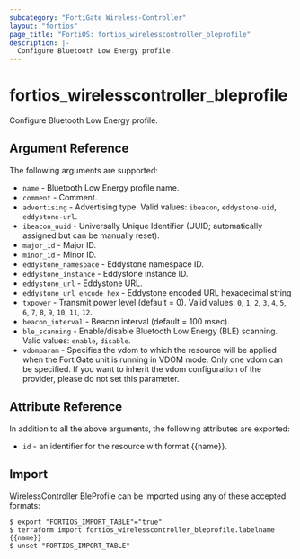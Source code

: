 ```yaml
---
subcategory: "FortiGate Wireless-Controller"
layout: "fortios"
page_title: "FortiOS: fortios_wirelesscontroller_bleprofile"
description: |-
  Configure Bluetooth Low Energy profile.
---
```


# fortios_wirelesscontroller_bleprofile
Configure Bluetooth Low Energy profile.

## Argument Reference

The following arguments are supported:

* `name` - Bluetooth Low Energy profile name.
* `comment` - Comment.
* `advertising` - Advertising type. Valid values: `ibeacon`, `eddystone-uid`, `eddystone-url`.
* `ibeacon_uuid` - Universally Unique Identifier (UUID; automatically assigned but can be manually reset).
* `major_id` - Major ID.
* `minor_id` - Minor ID.
* `eddystone_namespace` - Eddystone namespace ID.
* `eddystone_instance` - Eddystone instance ID.
* `eddystone_url` - Eddystone URL.
* `eddystone_url_encode_hex` - Eddystone encoded URL hexadecimal string
* `txpower` - Transmit power level (default = 0). Valid values: `0`, `1`, `2`, `3`, `4`, `5`, `6`, `7`, `8`, `9`, `10`, `11`, `12`.
* `beacon_interval` - Beacon interval (default = 100 msec).
* `ble_scanning` - Enable/disable Bluetooth Low Energy (BLE) scanning. Valid values: `enable`, `disable`.
* `vdomparam` - Specifies the vdom to which the resource will be applied when the FortiGate unit is running in VDOM mode. Only one vdom can be specified. If you want to inherit the vdom configuration of the provider, please do not set this parameter.


## Attribute Reference

In addition to all the above arguments, the following attributes are exported:
* `id` - an identifier for the resource with format {{name}}.

## Import

WirelessController BleProfile can be imported using any of these accepted formats:
```
$ export "FORTIOS_IMPORT_TABLE"="true"
$ terraform import fortios_wirelesscontroller_bleprofile.labelname {{name}}
$ unset "FORTIOS_IMPORT_TABLE"
```
